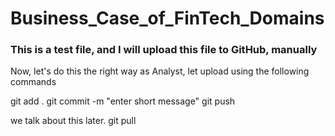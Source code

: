 # Business_Case_of_FinTech_Domains

### This is a test file, and I will upload this file to GitHub, manually




Now, let's do this the right way as Analyst, let upload using the following commands

git add .
git commit -m "enter short message"
git push



we talk about this later.
git pull